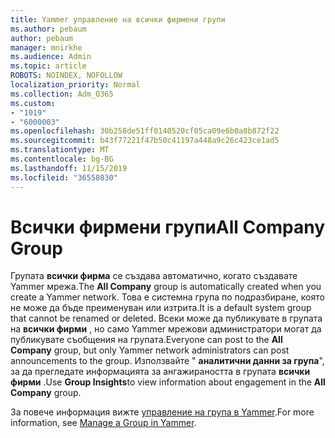 ```yaml
---
title: Yammer управление на всички фирмени групи
ms.author: pebaum
author: pebaum
manager: mnirkhe
ms.audience: Admin
ms.topic: article
ROBOTS: NOINDEX, NOFOLLOW
localization_priority: Normal
ms.collection: Adm_O365
ms.custom:
- "1019"
- "6000003"
ms.openlocfilehash: 30b258de51ff0140520cf05ca09e6b0a8b872f22
ms.sourcegitcommit: b43f77221f47b50c41197a448a9c26c423ce1ad5
ms.translationtype: MT
ms.contentlocale: bg-BG
ms.lasthandoff: 11/15/2019
ms.locfileid: "36558030"
---
```

# <a name="all-company-group"></a><span data-ttu-id="ca8da-102">Всички фирмени групи</span><span class="sxs-lookup"><span data-stu-id="ca8da-102">All Company Group</span></span>

<span data-ttu-id="ca8da-103">Групата **всички фирма** се създава автоматично, когато създавате Yammer мрежа.</span><span class="sxs-lookup"><span data-stu-id="ca8da-103">The **All Company** group is automatically created when you create a Yammer network.</span></span> <span data-ttu-id="ca8da-104">Това е системна група по подразбиране, която не може да бъде преименуван или изтрита.</span><span class="sxs-lookup"><span data-stu-id="ca8da-104">It is a default system group that cannot be renamed or deleted.</span></span> <span data-ttu-id="ca8da-105">Всеки може да публикувате в групата на **всички фирми** , но само Yammer мрежови администратори могат да публикувате съобщения на групата.</span><span class="sxs-lookup"><span data-stu-id="ca8da-105">Everyone can post to the **All Company** group, but only Yammer network administrators can post announcements to the group.</span></span> <span data-ttu-id="ca8da-106">Използвайте " **аналитични данни за група**", за да прегледате информацията за ангажираността в групата **всички фирми** .</span><span class="sxs-lookup"><span data-stu-id="ca8da-106">Use **Group Insights**to view information about engagement in the **All Company** group.</span></span>

<span data-ttu-id="ca8da-107">За повече информация вижте [управление на група в Yammer](https://support.office.com/article/Manage-a-group-in-Yammer-6e05c6d6-5548-4c88-89cd-e6757a514ef2).</span><span class="sxs-lookup"><span data-stu-id="ca8da-107">For more information, see [Manage a Group in Yammer](https://support.office.com/article/Manage-a-group-in-Yammer-6e05c6d6-5548-4c88-89cd-e6757a514ef2).</span></span>
